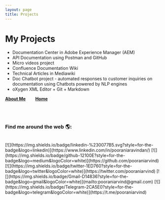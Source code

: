 ```yaml
---
layout: page
title: Projects
---
```


# My Projects


* Documentation Center in Adobe Experience Manager (AEM)
* API Documentation using Postman and GitHub
* Micro videos project
* Confluence Documentation Wiki
* Technical Articles in Mediawiki
* Doc Chatbot project - automated responses to customer inquiries on documentation using Chatbots powered by NLP engines
* oXygen XML Editor + Git + Markdown


[<b>About Me</b>](../../../../../about)&nbsp;&nbsp;&nbsp;&nbsp;&nbsp;&nbsp;&nbsp;
[<b>Home</b>](https://www.pooraniarvind.com/)&nbsp;&nbsp;&nbsp;&nbsp;&nbsp;&nbsp;


<br> <br>

### Find me around the web 🌎:
<br>
[![](https://img.shields.io/badge/linkedin-%230077B5.svg?style=for-the-badge&logo=linkedin)](https://www.linkedin.com/in/pooraniaravindan/)
[![](https://img.shields.io/badge/github-12100E?style=for-the-badge&logo=medium&logoColor=white)](https://github.com/pooraniarvind)
[![](https://img.shields.io/badge/twitter-1ED760?style=for-the-badge&logo=twitter&logoColor=white)](https://twitter.com/pooraniarvind)
[![](https://img.shields.io/badge/Gmail-D14836?style=for-the-badge&logo=gmail&logoColor=white)](mailto:pooraniarvind@gmail.com)
[![](https://img.shields.io/badge/Telegram-2CA5E0?style=for-the-badge&logo=telegram&logoColor=white)](https://t.me/pooraniarvind)
